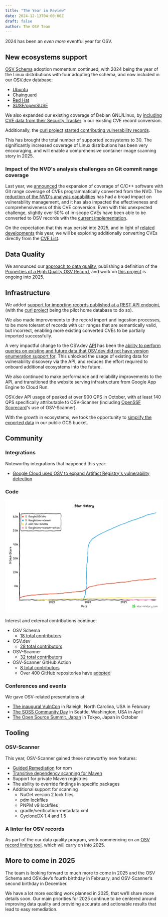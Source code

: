 ```yaml
---
title: "The Year in Review"
date: 2024-12-13T04:00:00Z
draft: false
author: The OSV Team
---
```

2024 has been an *even more* eventful year for OSV.

<!--more-->

## New ecosystems support

[OSV Schema](https://github.com/ossf/osv-schema) adoption momentum continued, with 2024 being the year of the Linux distributions with four adopting the schema, and now included in our [OSV.dev](https://osv.dev/list) database:

* [Ubuntu](https://openssf.org/blog/2024/06/11/ubuntu-security-notices-now-available-in-osv/)
* [Chainguard](https://openssf.org/blog/2024/07/03/chainguard-enhances-security-with-osv-advisory-feed/)
* [Red Hat](https://openssf.org/blog/2024/11/01/red-hats-collaboration-with-the-openssf-and-osv-dev-yields-results-red-hat-security-data-now-available-in-the-osv-format/)
* [SUSE/openSUSE](https://github.com/ossf/osv-schema/pull/260)

We also expanded our existing coverage of Debian GNU/Linux, by [including CVE data from their Security Tracker](https://osv.dev/blog/posts/supporting-debian-security-tracker-data/) in our existing CVE record conversion.

Additionally, the [curl project](https://curl.se/) [started contributing vulnerability records](https://osv.dev/blog/posts/announcing-curl-via-rest/).

This has brought the total number of supported ecosystems to 30. The significantly increased coverage of Linux distributions has been very encouraging, and will enable a comprehensive container image scanning story in 2025.

### Impact of the NVD's analysis challenges on Git commit range coverage

Last year, we [announced](https://osv.dev/blog/posts/introducing-broad-c-c++-support/) the expansion of coverage of C/C++ software with Git range coverage of CVEs
programmatically converted from the NVD. The [reduction of the NVD's analysis capabilities](https://www.scworld.com/news/update-delays-to-nist-vulnerability-database-alarms-researchers) has had a broad impact on vulnerability management, and it has also impacted the effectiveness and comprehensiveness of this CVE conversion. Even with this unexpected challenge, slightly over 50% of in-scope CVEs have been able to be converted to OSV records with the [current implementation](https://github.com/google/osv.dev/tree/master/vulnfeeds/cmd/nvd-cve-osv).

On the expectation that this may persist into 2025, and in light of [related](https://github.com/cisagov/vulnrichment) [developments](https://www.cisa.gov/securebydesign/pledge) this year, we will be exploring additionally converting CVEs directly from the [CVE List](https://github.com/CVEProject/cvelist).

## Data Quality

We announced our [approach to data quality](https://osv.dev/blog/posts/announcing-data-quality-initiatives/), publishing a definition of the [Properties of a High Quality OSV Record](https://google.github.io/osv.dev/data_quality.html), and work on [this project](https://github.com/orgs/google/projects/62) is ongoing into 2025.

## Infrastructure

We added [support for importing records published at a REST API endpoint](https://osv.dev/blog/posts/announcing-curl-via-rest/), (with the [curl project](https://curl.se/) being the pilot home database to do so).

We also made improvements to the record import and ingestion processes, to be more tolerant of records with `GIT` ranges that are semantically valid, but incorrect, enabling more existing converted CVEs to be partially imported successfully.

A very impactful change to the OSV.dev [API](https://google.github.io/osv.dev/api/) has been the [ability to perform queries on existing and future data that OSV.dev did not have version enumeration support for](https://osv.dev/blog/posts/announcing-api-queries-for-more-linux-distros/). This unlocked the usage of existing data for vulnerability discovery via the API, and reduces the effort required to onboard additional ecosystems into the future.

We also continued to make performance and reliability improvements to the API, and transitioned the website serving infrastructure from Google App Engine to Cloud Run.

OSV.dev API usage of peaked at over 900 QPS in October, with at least 140 QPS specifically attributable to OSV-Scanner (including [OpenSSF Scorecard](https://securityscorecards.dev/)'s use of OSV-Scanner).

With the growth in ecosystems, we took the opportunity to [simplify the exported data](https://groups.google.com/g/osv-discuss/c/V7ZSZEMewGA) in our public GCS bucket.

## Community

### Integrations

Noteworthy integrations that happened this year:

* [Google Cloud used OSV to expand Artifact Registry's vulnerability detection](https://security.googleblog.com/2024/12/google-cloud-expands-vulnerability.html)

### Code

![Image shows the GitHub star history for all OSV-related GitHub repositories taken at November 27, 2024. osv-schema has approximately 180 stars, osv.dev has approximately 1,500 stars, osv-scanner has approximately 6,270 stars, and osv-scanner-action has 16 stars.](star-history-20241127.png "GitHub star history for all OSV repos, as of 2024/11/27")

Interest and external contributions continue:

* OSV Schema
  * [18 total contributors](https://github.com/ossf/osv-schema/graphs/contributors?from=2024-01-01&to=2024-12-31&type=c)
* OSV.dev
  * [28 total contributors](https://github.com/google/osv.dev/graphs/contributors?from=2024-01-01&to=2024-12-31&type=c)
* OSV-Scanner
  * [32 total contributors](https://github.com/google/osv-scanner/graphs/contributors?from=2024-01-01&to=2024-12-31&type=c)
* OSV-Scanner GitHub Action
  * [8 total contributors](https://github.com/google/osv-scanner-action/graphs/contributors?from=2024-01-01&to=2024-12-31&type=c)
  * Over 400 GitHub repositories have [adopted](https://github.com/google/osv-scanner-action/network/dependents)

### Conferences and events

We gave OSV-related presentations at:

* [The inaugural VulnCon](https://www.first.org/conference/vulncon2024/program#pThe-Trials-and-Tribulations-of-Bulk-Converting-CVEs-to-OSV) in Raleigh, North Carolina, USA in February
* [The SOSS Community Day](https://sosscdna24.sched.com/event/1aNLy/beyond-just-update-all-the-things-uncovering-the-nuances-of-dependency-security-rex-pan-holly-gong-google) in Seattle, Washington, USA in April
* [The Open Source Summit, Japan](https://ossaidevjapan24.sched.com/event/1jKDY/trials-and-tribulations-of-updating-dependencies-for-vulnerability-remediation-xueqin-cui-michael-kedar-google) in Tokyo, Japan in October

## Tooling

### OSV-Scanner

This year, OSV-Scanner gained these noteworthy new features:

* [Guided Remediation](https://osv.dev/blog/posts/announcing-guided-remediation-in-osv-scanner/) for npm
* [Transitive dependency scanning for Maven](https://osv.dev/blog/posts/announcing-transitive-dependency-support-for-maven-pomxml-in-osv-scanner/)
* Support for private Maven registries
* The ability to override findings in specific packages
* Additional support for scanning
  * NuGet version 2 lock files
  * pdm lockfiles
  * PNPM v9 lockfiles
  * gradle/verification-metadata.xml
  * CycloneDX 1.4 and 1.5

### A linter for OSV records

As part of the our data quality program, work commencing on an [OSV record linting tool](https://github.com/ossf/osv-schema/tree/main/tools/osv-linter), which will carry on into 2025.

## More to come in 2025

The team is looking forward to much more to come in 2025 and the OSV Schema and OSV.dev’s fourth birthday in February, and OSV-Scanner’s second birthday in December.

We have a lot more exciting work planned in 2025, that we’ll share more details soon. Our main priorities for 2025 continue to be centered around improving data
quality and providing accurate and actionable results that lead to easy remediation.

